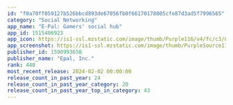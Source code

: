 ```yaml
---
id: "f0a70ff059127b526bbcd893de67056fb0f66170178005cfe87d3ad5f7996565"
category: "Social Networking"
app_name: "E-Pal: Gamers' social hub"
app_id: 1515406923
app_icon: https://is1-ssl.mzstatic.com/image/thumb/Purple116/v4/fc/c3/83/fcc3832f-0555-da1b-b3fe-50b7a31dc8fc/AppIcon-1x_U007emarketing-0-7-0-85-220-0.png/1024x1024bb.png
app_screenshot: https://is1-ssl.mzstatic.com/image/thumb/PurpleSource116/v4/9a/c6/98/9ac698b3-db46-f172-5c6e-fc7745b1b967/45fac45e-4ae0-4641-885d-7e90d44089f8_5.5_1.jpg/1242x2208bb.png
publisher_id: 1590993658
publisher_name: "Epal, Inc."
rank: 440
most_recent_release: 2024-02-02 00:00:00
release_count_in_past_year: 24
release_count_in_past_year_category: 20
release_count_in_past_year_top_in_category: 43
---
```

